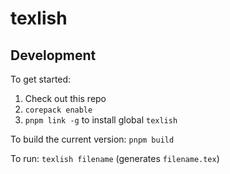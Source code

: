 # texlish

## Development

To get started:

1. Check out this repo
2. `corepack enable`
3. `pnpm link -g` to install global `texlish`

To build the current version: `pnpm build`

To run: `texlish filename` (generates `filename.tex`)
